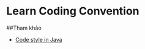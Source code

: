 # Learn Coding Convention
##Tham khảo
+ [Code style in Java](http://source.android.com/source/code-style.html)
